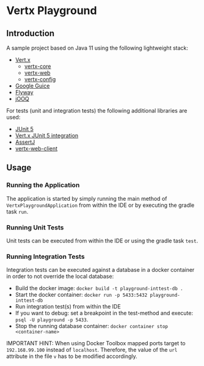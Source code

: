 # Vertx Playground

## Introduction

A sample project based on Java 11 using the following lightweight stack:
- [Vert.x](https://vertx.io/docs)
  - [vertx-core](https://vertx.io/docs/vertx-core/java/)
  - [vertx-web](https://vertx.io/docs/vertx-web/java/)
  - [vertx-config](https://vertx.io/docs/vertx-config/java/)
- [Google Guice](https://github.com/google/guice/wiki/GettingStarted)
- [Flyway](https://flywaydb.org/documentation)
- [jOOQ](https://www.jooq.org/doc/3.11/manual/)

For tests (unit and integration tests) the following additional libraries are used:
- [JUnit 5](https://junit.org/junit5/docs/current/user-guide/)
- [Vert.x JUnit 5 integration](https://vertx.io/docs/vertx-junit5/java/)
- [AssertJ](https://assertj.github.io/doc/)
- [vertx-web-client](https://vertx.io/docs/vertx-web-client/java/)

## Usage

### Running the Application
The application is started by simply running the main method of `VertxPlaygroundApplication` from within the IDE or by executing the gradle task `run`.

### Running Unit Tests
Unit tests can be executed from within the IDE or using the gradle task `test`.

### Running Integration Tests
Integration tests can be executed against a database in a docker container in order to not override the local database:
- Build the docker image: `docker build -t playground-inttest-db .`
- Start the docker container: `docker run -p 5433:5432 playground-inttest-db`
- Run integration test(s) from within the IDE
- If you want to debug: set a breakpoint in the test-method and execute: `psql -U playground -p 5433`. 
- Stop the running database container: `docker container stop <container-name>`

IMPORTANT HINT: When using Docker Toolbox mapped ports target to `192.168.99.100` instead of `localhost`. Therefore, the value of the `url` attribute in the file `v` has to be modified accordingly.   

